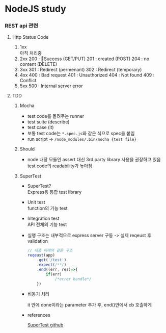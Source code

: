 # NodeJS study

### REST api 관련

1. Http Status Code
    1. 1xx  
        아직 처리중
    2. 2xx
        200 : Success (GET/PUT)
        201 : created (POST)
        204 : no content (DELETE)
    3. 3xx
        301 : Redirect (permenant)
        302 : Redirect (temporary)
    4. 4xx
        400 : Bad request
        401 : Unauthorized
        404 : Not found
        409 : Conflict
    5. 5xx
        500 : Internal server error

2. TDD

    1. Mocha
        - test code를 돌려주는 runner
        - test suite (describe)
        - test case (it)
        - 보통 test code는 `*.spec.js`와 같은 식으로 spec을 붙임
        - run script -> `/node_modules/.bin/mocha {test file}`

    2. Should

        - node 내장 모듈인 assert 대신 3rd party library 사용을 권장하고 있음  
        test code의 readability가 높아짐

    3. SuperTest

        - SuperTest?  
            Express용 통합 test library

        - Unit test  
            function의 기능 test

        - Integration test  
            API 전체의 기능 test

        - 실행 구조는 내부적으로 express server 구동 -> 실제 reqeust 후 validation

            ~~~javascript
            // 대충 아래와 같은 구조
            reqeust(app)
                .get('/test')
                .expect(/**/)
                .end((err, res)=>{
                    if(err) 
                        /*error handle*/  
                })
            ~~~
        - 비동기 처리

            it 안에 done이라는 parameter 추가 후, end()안에서 cb 호출하게
        
        - references  

            [SuperTest github](https://github.com/visionmedia/supertest)